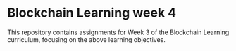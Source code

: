 # Blockchain Learning week 4

This repository contains assignments for Week 3 of the Blockchain Learning curriculum, focusing on the above learning objectives.